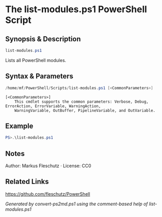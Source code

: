 # The list-modules.ps1 PowerShell Script

## Synopsis & Description
```powershell
list-modules.ps1
```

Lists all PowerShell modules.

## Syntax & Parameters
```powershell
/home/mf/PowerShell/Scripts/list-modules.ps1 [<CommonParameters>]
```

```
[<CommonParameters>]
    This cmdlet supports the common parameters: Verbose, Debug, ErrorAction, ErrorVariable, WarningAction, 
    WarningVariable, OutBuffer, PipelineVariable, and OutVariable.
```

## Example
```powershell
PS>.\list-modules.ps1
```


## Notes
Author: Markus Fleschutz · License: CC0

## Related Links
https://github.com/fleschutz/PowerShell

*Generated by convert-ps2md.ps1 using the comment-based help of list-modules.ps1*
